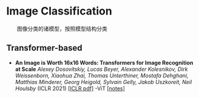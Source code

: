 # Image Classification
&emsp;&emsp;图像分类的诸模型，按照模型结构分类
## Transformer-based
* **An Image is Worth 16x16 Words: Transformers for Image Recognition at Scale**  *Alexey Dosovitskiy, Lucas Beyer, Alexander Kolesnikov, Dirk Weissenborn, Xiaohua Zhai, Thomas Unterthiner, Mostafa Dehghani, Matthias Minderer, Georg Heigold, Sylvain Gelly, Jakob Uszkoreit, Neil Houlsby*  (ICLR 2021)  [[ICLR pdf]](https://openreview.net/pdf?id=YicbFdNTTy)  -ViT  [[notes]]()